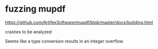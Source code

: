 # fuzzing mupdf

https://github.com/ArtifexSoftware/mupdf/blob/master/docs/building.html


crashes to be analyzed


Seems like a type conversion results in an integer overflow.
